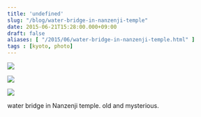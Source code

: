 ```yaml
---
title: 'undefined'
slug: "/blog/water-bridge-in-nanzenji-temple"
date: 2015-06-21T15:28:00.000+09:00
draft: false
aliases: [ "/2015/06/water-bridge-in-nanzenji-temple.html" ]
tags : [kyoto, photo]
---
```


  
![](http://68.media.tumblr.com/3736309c885651468fafaaa083720b39/tumblr_nqaqhjI2wj1rwrdpxo1_1280.jpg)  

  
  

  
![](http://68.media.tumblr.com/27dd689c43112c6c0e252f35d542cd81/tumblr_nqaqhjI2wj1rwrdpxo2_1280.jpg)  

  
  

  
![](http://68.media.tumblr.com/217560d4eb8b53320e4a6e86f42e466c/tumblr_nqaqhjI2wj1rwrdpxo3_1280.jpg)  

  

water bridge in Nanzenji temple. old and mysterious.